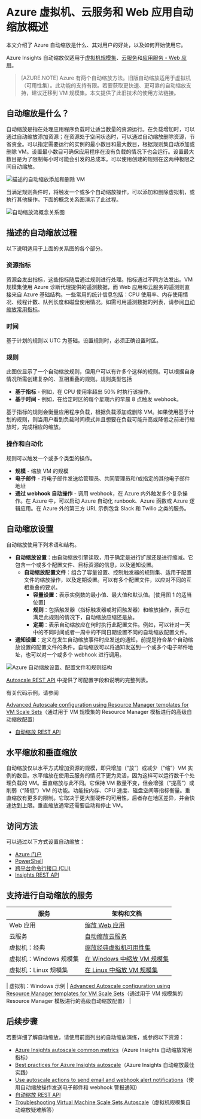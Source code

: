 <properties
	pageTitle="Microsoft Azure 虚拟机、云服务和 Web 应用自动缩放概述 | Azure"
	description="Microsoft Azure 自动缩放概述。适用于虚拟机、云服务和 Web 应用。"
	authors="rboucher"
	manager=""
	editor=""
	services="monitoring-and-diagnostics"
	documentationCenter="monitoring-and-diagnostics"/>

<tags
	ms.service="monitoring-and-diagnostics"
	ms.workload="na"
	ms.tgt_pltfrm="na"
	ms.devlang="na"
	ms.topic="article"
	ms.date="09/06/2016"
	ms.author="robb"
	wacn.date="10/17/2016"/>  


# Azure 虚拟机、云服务和 Web 应用自动缩放概述

本文介绍了 Azure 自动缩放是什么、其对用户的好处，以及如何开始使用它。

Azure Insights 自动缩放仅适用于[虚拟机规模集](/documentation/services/virtual-machine-scale-sets/)、[云服务](/documentation/services/cloud-services/)和[应用服务 - Web 应用](/documentation/services/app-service/web/)。

>[AZURE.NOTE] Azure 有两个自动缩放方法。旧版自动缩放适用于虚拟机（可用性集）。此功能的支持有限。若要获取更快速、更可靠的自动缩放支持，建议迁移到 VM 规模集。本文提供了此旧技术的使用方法链接。


## 自动缩放是什么？

自动缩放是指在处理应用程序负载时让适当数量的资源运行。在负载增加时，可以通过自动缩放添加资源；在资源处于空闲状态时，可以通过自动缩放删除资源，节省资金。可以指定需要运行的实例的最小数目和最大数目，根据规则集自动添加或删除 VM。设置最小数目可确保应用程序在没有负载的情况下也会运行。设置最大数目是为了限制每小时可能会引发的总成本。可以使用创建的规则在这两种极限之间自动缩放。

 ![描述的自动缩放添加和删除 VM](./media/monitoring-autoscale-overview/autoscaleconcept.png)  


当满足规则条件时，将触发一个或多个自动缩放操作。可以添加和删除虚拟机，或执行其他操作。下面的概念关系图演示了此过程。

 ![自动缩放流概念关系图](./media/monitoring-autoscale-overview/autoscaleoverview3.png)  

 

## 描述的自动缩放过程
以下说明适用于上面的关系图的各个部分。

### 资源指标 
资源会发出指标，这些指标随后通过规则进行处理。指标通过不同方法发出。VM 规模集使用 Azure 诊断代理提供的遥测数据，而 Web 应用和云服务的遥测则直接来自 Azure 基础结构。一些常用的统计信息包括：CPU 使用率、内存使用情况、线程计数、队列长度和磁盘使用情况。如需可用遥测数据的列表，请参阅[自动缩放常用指标](/documentation/articles/insights-autoscale-common-metrics/)。

### 时间
基于计划的规则以 UTC 为基础。设置规则时，必须正确设置时区。

### 规则
此图仅显示了一个自动缩放规则，但用户可以有许多个这样的规则。可以根据自身情况所需创建复杂的、互相重叠的规则。规则类型包括
 
 - **基于指标** - 例如，在 CPU 使用率超出 50% 时执行该操作。
 - **基于时间** - 例如，在给定时区的每个星期六的早晨 8 点触发 webhook。

基于指标的规则会衡量应用程序负载，根据负载添加或删除 VM。如果使用基于计划的规则，则当用户看到负载时间模式并且想要在负载可能升高或降低之前进行缩放时，完成相应的缩放。

 
### 操作和自动化

规则可以触发一个或多个类型的操作。

- **规模** - 缩放 VM 的规模
- **电子邮件** - 将电子邮件发送给管理员、共同管理员和/或指定的其他电子邮件地址
- **通过 webhook 自动操作** - 调用 webhook，在 Azure 内外触发多个复杂操作。在 Azure 中，可以启动 Azure 自动化 runbook、Azure 函数或 Azure 逻辑应用。在 Azure 外的第三方 URL 示例包含 Slack 和 Twilio 之类的服务。


## 自动缩放设置
自动缩放使用下列术语和结构。

- **自动缩放设置**：由自动缩放引擎读取，用于确定是进行扩展还是进行缩减。它包含一个或多个配置文件、目标资源的信息，以及通知设置。
    - **自动缩放配置文件**：组合了容量设置、控制触发器的规则集、适用于配置文件的缩放操作，以及定期设置。可以有多个配置文件，以应对不同的互相重叠的要求。
        - **容量设置**：表示实例数的最小值、最大值和默认值。[使用图 1 的适当位置]
        - **规则**：包括触发器（指标触发器或时间触发器）和缩放操作，表示在满足此规则的情况下，自动缩放应缩还是放。
        - **定期**：表示自动缩放应在何时执行此配置文件。例如，可以针对一天中的不同时间或者一周中的不同日期设置不同的自动缩放配置文件。
- **通知设置**：定义在发生自动缩放事件时应发送的通知，前提是符合某个自动缩放设置的配置文件的条件。自动缩放可以将通知发送到一个或多个电子邮件地址，也可以对一个或多个 webhook 进行调用。
 
![Azure 自动缩放设置、配置文件和规则结构](./media/monitoring-autoscale-overview/azureresourcemanagerrulestructure3.png)  


[Autoscale REST API](https://msdn.microsoft.com/zh-cn/library/dn931928.aspx) 中提供了可配置字段和说明的完整列表。

有关代码示例，请参阅

[Advanced Autoscale configuration using Resource Manager templates for VM Scale Sets](/documentation/articles/insights-advanced-autoscale-virtual-machine-scale-sets/)（通过用于 VM 规模集的 Resource Manager 模板进行的高级自动缩放配置）
* [自动缩放 REST API](https://msdn.microsoft.com/zh-cn/library/dn931953.aspx)



## 水平缩放和垂直缩放
  
自动缩放仅以水平方式增加资源的规模，即只增加（“放”）或减少（“缩”）VM 实例的数目。水平缩放在使用云服务的情况下更为灵活，因为这样可以运行数千个处理负载的 VM。垂直缩放与此不同。它保持 VM 数量不变，但会增强（“提高”）或削弱（“降低”）VM 的功能。功能按内存、CPU 速度、磁盘空间等指标衡量。垂直缩放有更多的限制。它取决于更大型硬件的可用性，后者存在地区差异，并会快速达到上限。垂直缩放通常还需要启动和停止 VM。


## 访问方法 
可以通过以下方式设置自动缩放：

- [Azure 门户](/documentation/articles/insights-how-to-scale/)
- [PowerShell](/documentation/articles/insights-powershell-samples/#create-and-manage-autoscale-settings)
- [跨平台命令行接口 (CLI)](/documentation/articles/insights-cli-samples/#autoscale)
- [Insights REST API](https://msdn.microsoft.com/zh-cn/library/azure/dn931953.aspx)

## 支持进行自动缩放的服务


| 服务 | 架构和文档 |
|--------------------------------------|-----------------------------------------------------|
| Web 应用 | [缩放 Web 应用](/documentation/articles/insights-how-to-scale/) |
| 云服务 | [自动缩放云服务](/documentation/articles/cloud-services-how-to-scale/) |
| 虚拟机：经典 | [缩放经典虚拟机可用性集](https://blogs.msdn.microsoft.com/kaevans/2015/02/20/autoscaling-azurevirtual-machines/) |
| 虚拟机：Windows 规模集| [在 Windows 中缩放 VM 规模集](/documentation/articles/virtual-machine-scale-sets-windows-autoscale/) |
| 虚拟机：Linux 规模集 | [在 Linux 中缩放 VM 规模集](/documentation/articles/virtual-machine-scale-sets-linux-autoscale/) |

 | 虚拟机：Windows 示例 | [Advanced Autoscale configuration using Resource Manager templates for VM Scale Sets](/documentation/articles/insights-advanced-autoscale-virtual-machine-scale-sets/)（通过用于 VM 规模集的 Resource Manager 模板进行的高级自动缩放配置） | 

## 后续步骤

若要详细了解自动缩放，请使用前面列出的自动缩放演练，或参阅以下资源：

- [Azure Insights autoscale common metrics](/documentation/articles/insights-autoscale-common-metrics/)（Azure Insights 自动缩放常用指标）
- [Best practices for Azure Insights autoscale](/documentation/articles/insights-autoscale-best-practices/)（Azure Insights 自动缩放最佳实践）
- [Use autoscale actions to send email and webhook alert notifications](/documentation/articles/insights-autoscale-to-webhook-email/)（使用自动缩放操作发送电子邮件和 webhook 警报通知）
- [自动缩放 REST API](https://msdn.microsoft.com/zh-cn/library/dn931953.aspx)
- [Troubleshooting Virtual Machine Scale Sets Autoscale](/documentation/articles/virtual-machine-scale-sets-troubleshoot/)（虚拟机规模集自动缩放疑难解答）

<!---HONumber=Mooncake_1010_2016-->